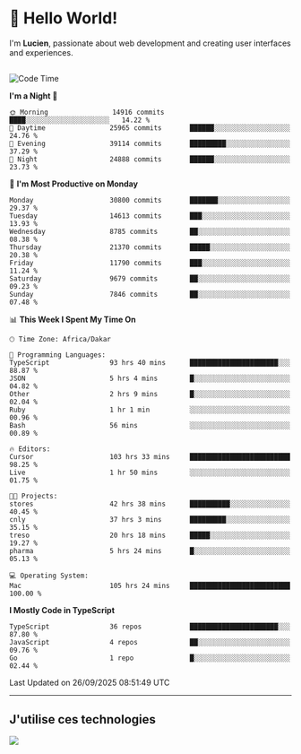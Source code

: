 # 👋 Hello World!

I'm **Lucien**, passionate about web development and creating user interfaces and experiences.

##

<!--START_SECTION:waka-->
![Code Time](http://img.shields.io/badge/Code%20Time-3%2C905%20hrs%2046%20mins-blue)

**I'm a Night 🦉** 

```text
🌞 Morning                14916 commits       ████░░░░░░░░░░░░░░░░░░░░░   14.22 % 
🌆 Daytime                25965 commits       ██████░░░░░░░░░░░░░░░░░░░   24.76 % 
🌃 Evening                39114 commits       █████████░░░░░░░░░░░░░░░░   37.29 % 
🌙 Night                  24888 commits       ██████░░░░░░░░░░░░░░░░░░░   23.73 % 
```
📅 **I'm Most Productive on Monday** 

```text
Monday                   30800 commits       ███████░░░░░░░░░░░░░░░░░░   29.37 % 
Tuesday                  14613 commits       ███░░░░░░░░░░░░░░░░░░░░░░   13.93 % 
Wednesday                8785 commits        ██░░░░░░░░░░░░░░░░░░░░░░░   08.38 % 
Thursday                 21370 commits       █████░░░░░░░░░░░░░░░░░░░░   20.38 % 
Friday                   11790 commits       ███░░░░░░░░░░░░░░░░░░░░░░   11.24 % 
Saturday                 9679 commits        ██░░░░░░░░░░░░░░░░░░░░░░░   09.23 % 
Sunday                   7846 commits        ██░░░░░░░░░░░░░░░░░░░░░░░   07.48 % 
```


📊 **This Week I Spent My Time On** 

```text
🕑︎ Time Zone: Africa/Dakar

💬 Programming Languages: 
TypeScript               93 hrs 40 mins      ██████████████████████░░░   88.87 % 
JSON                     5 hrs 4 mins        █░░░░░░░░░░░░░░░░░░░░░░░░   04.82 % 
Other                    2 hrs 9 mins        █░░░░░░░░░░░░░░░░░░░░░░░░   02.04 % 
Ruby                     1 hr 1 min          ░░░░░░░░░░░░░░░░░░░░░░░░░   00.96 % 
Bash                     56 mins             ░░░░░░░░░░░░░░░░░░░░░░░░░   00.89 % 

🔥 Editors: 
Cursor                   103 hrs 33 mins     █████████████████████████   98.25 % 
Live                     1 hr 50 mins        ░░░░░░░░░░░░░░░░░░░░░░░░░   01.75 % 

🐱‍💻 Projects: 
stores                   42 hrs 38 mins      ██████████░░░░░░░░░░░░░░░   40.45 % 
cnly                     37 hrs 3 mins       █████████░░░░░░░░░░░░░░░░   35.15 % 
treso                    20 hrs 18 mins      █████░░░░░░░░░░░░░░░░░░░░   19.27 % 
pharma                   5 hrs 24 mins       █░░░░░░░░░░░░░░░░░░░░░░░░   05.13 % 

💻 Operating System: 
Mac                      105 hrs 24 mins     █████████████████████████   100.00 % 
```

**I Mostly Code in TypeScript** 

```text
TypeScript               36 repos            ██████████████████████░░░   87.80 % 
JavaScript               4 repos             ██░░░░░░░░░░░░░░░░░░░░░░░   09.76 % 
Go                       1 repo              █░░░░░░░░░░░░░░░░░░░░░░░░   02.44 % 
```




 Last Updated on 26/09/2025 08:51:49 UTC
<!--END_SECTION:waka-->
---

## J'utilise ces technologies

<p align="left">
  <a href="https://skillicons.dev">
    <img src="https://skillicons.dev/icons?i=ts,js,go,ruby,css,scss,tailwind,react,vite,nextjs,docker,figma,ableton" />
  </a>
</p>

